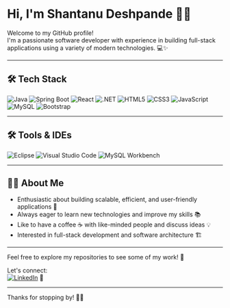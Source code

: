 # Hi, I'm Shantanu Deshpande 👋🚀

Welcome to my GitHub profile!  
I'm a passionate software developer with experience in building full-stack applications using a variety of modern technologies. 💻✨

---

## 🛠️ Tech Stack

![Java](https://img.shields.io/badge/Java-ED8B00?style=for-the-badge&logo=java&logoColor=white) 
![Spring Boot](https://img.shields.io/badge/Spring_Boot-6DB33F?style=for-the-badge&logo=spring-boot&logoColor=white) 
![React](https://img.shields.io/badge/React-20232A?style=for-the-badge&logo=react&logoColor=61DAFB) 
![.NET](https://img.shields.io/badge/.NET-512BD4?style=for-the-badge&logo=dot-net&logoColor=white) 
![HTML5](https://img.shields.io/badge/HTML5-E34F26?style=for-the-badge&logo=html5&logoColor=white) 
![CSS3](https://img.shields.io/badge/CSS3-1572B6?style=for-the-badge&logo=css3&logoColor=white) 
![JavaScript](https://img.shields.io/badge/JavaScript-F7DF1E?style=for-the-badge&logo=javascript&logoColor=black) 
![MySQL](https://img.shields.io/badge/MySQL-4479A1?style=for-the-badge&logo=mysql&logoColor=white) 
![Bootstrap](https://img.shields.io/badge/Bootstrap-7952B3?style=for-the-badge&logo=bootstrap&logoColor=white) 

---

## 🛠️ Tools & IDEs

![Eclipse](https://img.shields.io/badge/Eclipse-2C2255?style=for-the-badge&logo=eclipse&logoColor=white) 
![Visual Studio Code](https://img.shields.io/badge/VS_Code-007ACC?style=for-the-badge&logo=visual-studio-code&logoColor=white) 
![MySQL Workbench](https://img.shields.io/badge/MySQL_Workbench-2C3E50?style=for-the-badge&logo=mysql&logoColor=white) 

---

## 👨‍💻 About Me

- Enthusiastic about building scalable, efficient, and user-friendly applications 🚀  
- Always eager to learn new technologies and improve my skills 📚  
- Like to have a coffee ☕ with like-minded people and discuss ideas 💡  
- Interested in full-stack development and software architecture 🏗️

---

Feel free to explore my repositories to see some of my work! 📂

Let's connect:  
[![LinkedIn](https://img.shields.io/badge/LinkedIn-0A66C2?style=for-the-badge&logo=linkedin&logoColor=white)](https://www.linkedin.com/in/shantanud15) 🔗

---

Thanks for stopping by! 🙌😊
